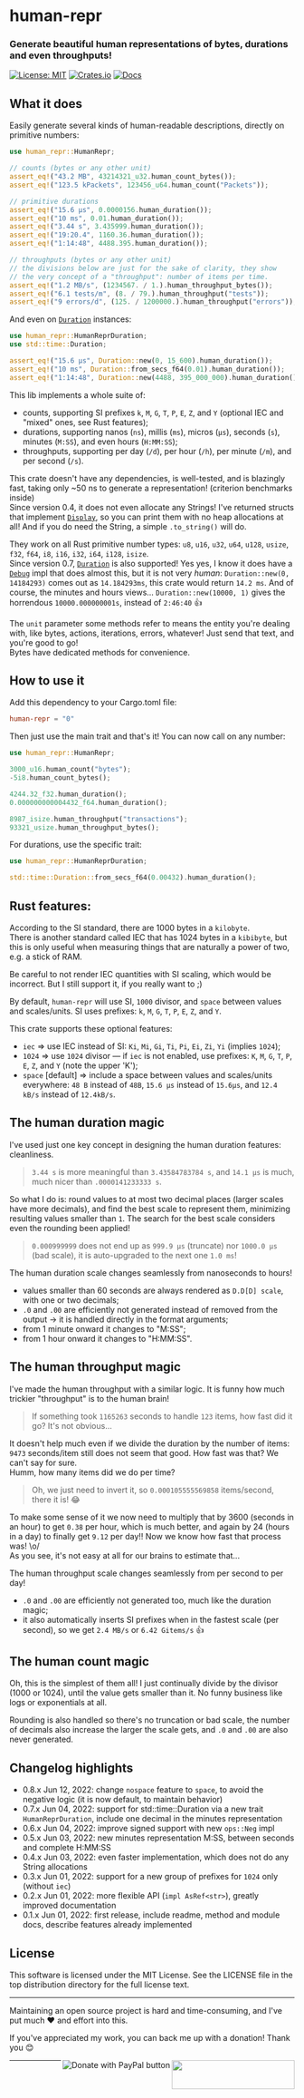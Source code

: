 # human-repr
### Generate beautiful human representations of bytes, durations and even throughputs!

[![License: MIT](https://img.shields.io/badge/license-MIT-blue.svg)](https://opensource.org/licenses/MIT)
[![Crates.io](https://img.shields.io/crates/v/human_repr.svg)](https://crates.io/crates/human-repr)
[![Docs](https://docs.rs/human-repr/badge.svg)](https://docs.rs/human-repr)

## What it does

Easily generate several kinds of human-readable descriptions, directly on primitive numbers:

```rust
use human_repr::HumanRepr;

// counts (bytes or any other unit)
assert_eq!("43.2 MB", 43214321_u32.human_count_bytes());
assert_eq!("123.5 kPackets", 123456_u64.human_count("Packets"));

// primitive durations
assert_eq!("15.6 µs", 0.0000156.human_duration());
assert_eq!("10 ms", 0.01.human_duration());
assert_eq!("3.44 s", 3.435999.human_duration());
assert_eq!("19:20.4", 1160.36.human_duration());
assert_eq!("1:14:48", 4488.395.human_duration());

// throughputs (bytes or any other unit)
// the divisions below are just for the sake of clarity, they show 
// the very concept of a "throughput": number of items per time.
assert_eq!("1.2 MB/s", (1234567. / 1.).human_throughput_bytes());
assert_eq!("6.1 tests/m", (8. / 79.).human_throughput("tests"));
assert_eq!("9 errors/d", (125. / 1200000.).human_throughput("errors"));
```

And even on [`Duration`](`std::time::Duration`) instances:

```rust
use human_repr::HumanReprDuration;
use std::time::Duration;

assert_eq!("15.6 µs", Duration::new(0, 15_600).human_duration());
assert_eq!("10 ms", Duration::from_secs_f64(0.01).human_duration());
assert_eq!("1:14:48", Duration::new(4488, 395_000_000).human_duration());
```

This lib implements a whole suite of:
- counts, supporting SI prefixes `k`, `M`, `G`, `T`, `P`, `E`, `Z`, and `Y` (optional IEC and "mixed" ones, see Rust features);
- durations, supporting nanos (`ns`), millis (`ms`), micros (`µs`), seconds (`s`), minutes (`M:SS`), and even hours (`H:MM:SS`);
- throughputs, supporting per day (`/d`), per hour (`/h`), per minute (`/m`), and per second (`/s`).

This crate doesn't have any dependencies, is well-tested, and is blazingly fast, taking only ~50 ns to generate a representation! (criterion benchmarks inside)
<br>Since version 0.4, it does not even allocate any Strings! I've returned structs that implement [`Display`](`std::fmt::Display`), so you can print them with no heap allocations at all! And if you do need the String, a simple `.to_string()` will do.

They work on all Rust primitive number types: `u8`, `u16`, `u32`, `u64`, `u128`, `usize`, `f32`,
`f64`, `i8`, `i16`, `i32`, `i64`, `i128`, `isize`.
<br>Since version 0.7, [`Duration`](`std::time::Duration`) is also supported! Yes yes, I know it does have a [`Debug`](`std::fmt::Debug`) impl that does almost this, but it is not very _human_: `Duration::new(0, 14184293)` comes out as `14.184293ms`, this crate would return `14.2 ms`. And of course, the minutes and hours views... `Duration::new(10000, 1)` gives the horrendous `10000.000000001s`, instead of `2:46:40` 👍

The `unit` parameter some methods refer to means the entity you're dealing with, like bytes, actions, iterations, errors, whatever! Just send that text, and you're good to go!
<br>Bytes have dedicated methods for convenience.

## How to use it

Add this dependency to your Cargo.toml file:

```toml
human-repr = "0"
```

Then just use the main trait and that's it! You can now call on any number:

```rust
use human_repr::HumanRepr;

3000_u16.human_count("bytes");
-5i8.human_count_bytes();

4244.32_f32.human_duration();
0.000000000004432_f64.human_duration();

8987_isize.human_throughput("transactions");
93321_usize.human_throughput_bytes();
```

For durations, use the specific trait:

```rust
use human_repr::HumanReprDuration;

std::time::Duration::from_secs_f64(0.00432).human_duration();
```

## Rust features:

According to the SI standard, there are 1000 bytes in a `kilobyte`.
<br>There is another standard called IEC that has 1024 bytes in a `kibibyte`, but this is only useful when measuring things that are naturally a power of two, e.g. a stick of RAM.

Be careful to not render IEC quantities with SI scaling, which would be incorrect. But I still support it, if you really want to ;)

By default, `human-repr` will use SI, `1000` divisor, and `space` between values and scales/units. SI uses prefixes: `k`, `M`, `G`, `T`, `P`, `E`, `Z`, and `Y`.

This crate supports these optional features:
- `iec` => use IEC instead of SI: `Ki`, `Mi`, `Gi`, `Ti`, `Pi`, `Ei`, `Zi`, `Yi` (implies `1024`);
- `1024` => use `1024` divisor — if `iec` is not enabled, use prefixes: `K`, `M`, `G`, `T`, `P`, `E`, `Z`, and `Y` (note the upper 'K');
- `space` \[default\] => include a space between values and scales/units everywhere: `48 B` instead of `48B`, `15.6 µs` instead of `15.6µs`, and `12.4 kB/s` instead of `12.4kB/s`.

## The human duration magic

I've used just one key concept in designing the human duration features: cleanliness.
> `3.44 s` is more meaningful than `3.43584783784 s`, and `14.1 µs` is much, much nicer than `.0000141233333 s`.

So what I do is: round values to at most two decimal places (larger scales have more decimals), and find the best scale to represent them, minimizing resulting values smaller than `1`. The search for the best scale considers even the rounding been applied!
> `0.000999999` does not end up as `999.9 µs` (truncate) nor `1000.0 µs` (bad scale), it is auto-upgraded to the next one `1.0 ms`!

The human duration scale changes seamlessly from nanoseconds to hours!
  - values smaller than 60 seconds are always rendered as `D.D[D] scale`, with one or two decimals;
  - `.0` and `.00` are efficiently not generated instead of removed from the output -> it is handled directly in the format arguments;
  - from 1 minute onward it changes to "M:SS";
  - from 1 hour onward it changes to "H:MM:SS".

## The human throughput magic

I've made the human throughput with a similar logic. It is funny how much trickier "throughput" is to the human brain!
> If something took `1165263` seconds to handle `123` items, how fast did it go? It's not obvious...

It doesn't help much even if we divide the duration by the number of items: `9473` seconds/item still does not seem that good. How fast was that? We can't say for sure.
<br>Humm, how many items did we do per time?
> Oh, we just need to invert it, so `0.000105555569858` items/second, there it is! 😂

To make some sense of it we now need to multiply that by 3600 (seconds in an hour) to get `0.38` per hour, which is much better, and again by 24 (hours in a day) to finally get `9.12` per day!! Now we know how fast that process was! \o/
<br>As you see, it's not easy at all for our brains to estimate that...

The human throughput scale changes seamlessly from per second to per day!
  - `.0` and `.00` are efficiently not generated too, much like the duration magic;
  - it also automatically inserts SI prefixes when in the fastest scale (per second), so we get `2.4 MB/s` or `6.42 Gitems/s` 👍

## The human count magic

Oh, this is the simplest of them all! I just continually divide by the divisor (1000 or 1024), until the value gets smaller than it. No funny business like logs or exponentials at all.

Rounding is also handled so there's no truncation or bad scale, the number of decimals also increase the larger the scale gets, and `.0` and `.00` are also never generated.

## Changelog highlights
- 0.8.x Jun 12, 2022: change `nospace` feature to `space`, to avoid the negative logic (it is now default, to maintain behavior)
- 0.7.x Jun 04, 2022: support for std::time::Duration via a new trait `HumanReprDuration`, include one decimal in the minutes representation
- 0.6.x Jun 04, 2022: improve signed support with new `ops::Neg` impl
- 0.5.x Jun 03, 2022: new minutes representation M:SS, between seconds and complete H:MM:SS
- 0.4.x Jun 03, 2022: even faster implementation, which does not do any String allocations
- 0.3.x Jun 01, 2022: support for a new group of prefixes for `1024` only (without `iec`)
- 0.2.x Jun 01, 2022: more flexible API (`impl AsRef<str>`), greatly improved documentation
- 0.1.x Jun 01, 2022: first release, include readme, method and module docs, describe features already implemented


## License
This software is licensed under the MIT License. See the LICENSE file in the top distribution directory for the full license text.


---
Maintaining an open source project is hard and time-consuming, and I've put much ❤️ and effort into this.

If you've appreciated my work, you can back me up with a donation! Thank you 😊

[<img align="right" src="https://cdn.buymeacoffee.com/buttons/default-orange.png" width="217px" height="51x">](https://www.buymeacoffee.com/rsalmei)
[<img align="right" alt="Donate with PayPal button" src="https://www.paypalobjects.com/en_US/i/btn/btn_donate_LG.gif">](https://www.paypal.com/donate?business=6SWSHEB5ZNS5N&no_recurring=0&item_name=I%27m+the+author+of+alive-progress%2C+clearly+and+about-time.+Thank+you+for+appreciating+my+work%21&currency_code=USD)

---
